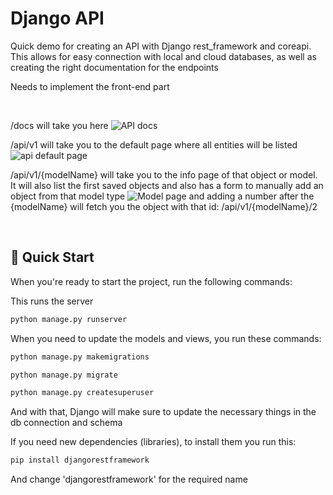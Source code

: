 # Django API

Quick demo for creating an API with Django rest_framework and coreapi. This allows for easy connection with local and cloud databases, as well as creating the right documentation for the endpoints

Needs to implement the front-end part

&nbsp;

/docs will take you here
![API docs](https://github.com/DanielGit28/DjangoAPI/assets/68488204/991386b0-e7e8-49c5-b2d6-631ce6e2ed47)

/api/v1 will take you to the default page where all entities will be listed
![api default page](https://github.com/DanielGit28/DjangoAPI/assets/68488204/74308897-4d7a-43cd-8546-42175f1f76b2)

/api/v1/{modelName} will take you to the info page of that object or model. It will also list the first saved objects and also has a form to manually add an object from that model type
![Model page](https://github.com/DanielGit28/DjangoAPI/assets/68488204/382f4376-957f-4281-94d4-a7f68090d9b8)
and adding a number after the {modelName} will fetch you the object with that id: /api/v1/{modelName}/2

&nbsp;



## 🚀 Quick Start


When you're ready to start the project, run the following commands:

This runs the server
```sh
python manage.py runserver    
```

When you need to update the models and views, you run these commands:
```sh
python manage.py makemigrations 
```
```sh
python manage.py migrate     
```
```sh
python manage.py createsuperuser 
```
And with that, Django will make sure to update the necessary things in the db connection and schema

If you need new dependencies (libraries), to install them you run this: 
```sh
pip install djangorestframework 
```
And change 'djangorestframework' for the required name






 
